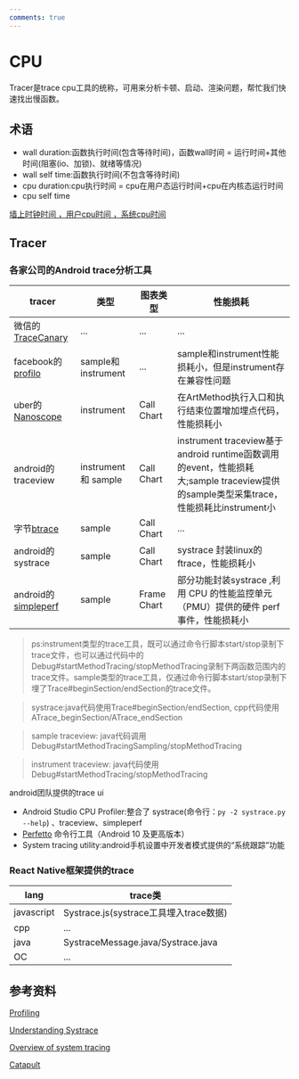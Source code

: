 ```yaml
---
comments: true
---
```


# CPU

Tracer是trace cpu工具的统称，可用来分析卡顿、启动、渲染问题，帮忙我们快速找出慢函数。

## 术语

- wall duration:函数执行时间(包含等待时间)，函数wall时间 = 运行时间+其他时间(阻塞(io、加锁)、就绪等情况)
- wall self time:函数执行时间(不包含等待时间)
- cpu duration:cpu执行时间 = cpu在用户态运行时间+cpu在内核态运行时间
- cpu self time

[墙上时钟时间 ，用户cpu时间 ，系统cpu时间](https://www.cnblogs.com/vinozly/p/5078755.html)

## Tracer

### 各家公司的Android trace分析工具

| tracer  |类型|图表类型|性能损耗
| --- | --- |--- | ---|
|  微信的[TraceCanary](https://github.com/Tencent/matrix/wiki/Matrix-Android-TraceCanary) | ... |...|...|
| facebook的[profilo](https://github.com/facebookincubator/profilo) |  sample和instrument|...|sample和instrument性能损耗小，但是instrument存在兼容性问题
|uber的[Nanoscope](https://github.com/uber/nanoscope)|instrument|Call Chart|在ArtMethod执行入口和执行结束位置增加埋点代码，性能损耗小
| android的traceview | instrument 和 sample|Call Chart|instrument traceview基于android runtime函数调用的event，性能损耗大;sample  traceview提供的sample类型采集trace，性能损耗比instrument小
|  字节[btrace](https://github.com/bytedance/btrace/blob/master/README.zh-CN.md) | sample|Call Chart|...|
| android的systrace |sample|Call Chart|systrace 封装linux的ftrace，性能损耗小
| android的[simpleperf](https://android.googlesource.com/platform/system/extras/+/master/simpleperf/doc/README.md)|sample|Frame Chart|部分功能封装systrace ,利用 CPU 的性能监控单元（PMU）提供的硬件 perf 事件，性能损耗小

> ps:instrument类型的trace工具，既可以通过命令行脚本start/stop录制下trace文件，也可以通过代码中的Debug#startMethodTracing/stopMethodTracing录制下两函数范围内的trace文件。sample类型的trace工具，仅通过命令行脚本start/stop录制下埋了Trace#beginSection/endSection的trace文件。

> systrace:java代码使用Trace#beginSection/endSection, cpp代码使用ATrace_beginSection/ATrace_endSection 

> sample traceview: java代码调用Debug#startMethodTracingSampling/stopMethodTracing

> instrument traceview: java代码使用Debug#startMethodTracing/stopMethodTracing

android团队提供的trace ui

- Android Studio CPU Profiler:整合了 systrace(命令行：`py -2 systrace.py --help`) 、traceview、simpleperf
- [Perfetto](https://perfetto.dev/docs/) 命令行工具（Android 10 及更高版本）
- System tracing utility:android手机设置中开发者模式提供的“系统跟踪”功能


### React Native框架提供的trace

| lang  |trace类  |
| --- | --- |
|  javascript | Systrace.js(systrace工具埋入trace数据)
| cpp | ... 
|java|SystraceMessage.java/Systrace.java
|OC|...

## 参考资料
[Profiling](https://reactnative.dev/docs/profiling)

[Understanding Systrace](https://source.android.com/docs/core/tests/debug/systrace)

[Overview of system tracing](https://developer.android.com/topic/performance/tracing/)

[Catapult](https://chromium.googlesource.com/catapult/+/HEAD/README.md)

